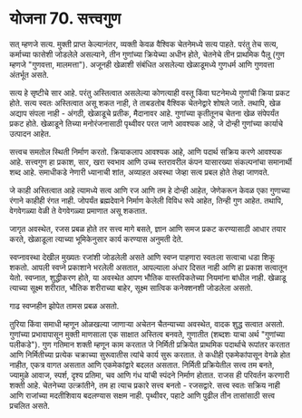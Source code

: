 # योजना 70. सत्त्वगुण

सत् म्हणजे सत्य. मुक्ती प्राप्त केल्यानंतर, व्यक्ती केवळ वैश्विक चेतनेमध्ये सत्य पाहते. परंतु तेच सत्य, कर्माच्या फासेशी जोडलेले असल्याने, तीन गुणांच्या क्रियेच्या अधीन होते, चेतनेचे तीन प्राथमिक पैलू (गुण म्हणजे "गुणवत्ता, मालमत्ता"). अजूनही खेळाशी संबंधित असलेल्या खेळाडूमध्ये गुणधर्म आणि गुणवत्ता अंतर्भूत असते.

सत्य हे सृष्टीचे सार आहे. परंतु अस्तित्वात असलेल्या कोणत्याही वस्तू किंवा घटनेमध्ये गुणांची क्रिया प्रकट होते. सत्य स्वतः अस्तित्वात असू शकत नाही, ते ताबडतोब वैश्विक चेतनेद्वारे शोषले जाते. तथापि, खेळ अद्याप संपला नाही - अंगठी, खेळाडूचे प्रतीक, मैदानावर आहे. गुणांच्या कृतीतूनच चेतना खेळ संपेपर्यंत प्रकट होते. खेळाडूने तिच्या मनोरंजनासाठी पृथ्वीवर परत जाणे आवश्यक आहे, जे दोन्ही गुणांच्या कार्याचे उत्पादन आहेत.

सत्त्वच समतोल स्थिती निर्माण करतो. क्रियाकलाप आवश्यक आहे, आणि पदार्थ सक्रिय करणे आवश्यक आहे. सत्त्वगुण हा प्रकाश, सार, खरा स्वभाव आणि उच्च स्तरावरील कंपन यासारख्या संकल्पनांचा समानार्थी शब्द आहे. समाधीकडे नेणारी ध्यानाची शांत, अव्याहत अवस्था जेव्हा सत्व प्रबल होते तेव्हा जाणवते.

जे काही अस्तित्वात आहे त्यामध्ये सत्व आणि रज आणि तम हे दोन्ही आहेत, जेणेकरून केवळ एका गुणाच्या रंगाने काहीही रंगत नाही. जोपर्यंत ब्रह्मदेवाने निर्माण केलेली विविध रूपे आहेत, तिन्ही गुण आहेत. तथापि, वेगवेगळ्या वेळी ते वेगवेगळ्या प्रमाणात असू शकतात.

जागृत अवस्थेत, रजस प्रबळ होते तर सत्त्व मागे बसते, ज्ञान आणि समज प्रकट करण्यासाठी आधार तयार करते, खेळाडूला त्याच्या भूमिकेनुसार कार्य करण्यास अनुमती देते.

स्वप्नावस्था देखील मुख्यतः रजांशी जोडलेली असते आणि स्वप्न पाहणारा स्वतःला सत्वाचा धडा शिकू शकतो. आपली स्वप्ने प्रकाशाने भरलेली असतात, आपल्याला अंधार दिसत नाही आणि हा प्रकाश सत्वातून येतो. स्वप्नात, शुद्धीकरण होते, या अवस्थेत आपण भौतिक वास्तविकतेच्या नियमांना बांधील नाही. खेळाडू त्याच्या सूक्ष्म शरीरात, भौतिक शरीराच्या बाहेर, सूक्ष्म सात्विक कनेक्शनशी जोडलेला असतो.

गाढ स्वप्नहीन झोपेत तामस प्रबळ असतो.

तुरिया किंवा समाधी म्हणून ओळखल्या जाणार्‍या अचेतन चैतन्याच्या अवस्थेत, वादक शुद्ध सत्वात असतो. गुणांच्या प्रभावापासून मुक्ती माणसाला एक साक्षात अस्तित्व बनवते, गुणातीत (शब्दशः याचा अर्थ "गुणांच्या पलीकडे"). गुण गतिमान शक्ती म्हणून काम करतात जे निर्मिती प्रक्रियेत प्राथमिक पदार्थाचे रूपांतर करतात आणि निर्मितीच्या प्रत्येक चक्राच्या सुरूवातीस त्यांचे कार्य सुरू करतात. ते कधीही एकमेकांपासून वेगळे होत नाहीत, एकत्र वागत असतात आणि एकमेकांद्वारे बदलत असतात. निर्मिती प्रक्रियेतील सत्त्व तम बनते, ज्यामुळे आवाज, स्पर्श, दृश्य प्रतिमा, चव आणि गंध यांची स्पंदने निर्माण होतात. राजस ही परिवर्तन करणारी शक्ती आहे. चेतनेच्या उत्क्रांतीने, तम हा त्याच प्रकारे सत्त्व बनतो - रजसद्वारे. सत्त्व स्वतः सक्रिय नाही आणि राजांच्या मदतीशिवाय बदलण्यास सक्षम नाही. पृथ्वीवर, पहाटे आणि पुढील तीन तासांसाठी सत्त्व प्रचलित असते.
